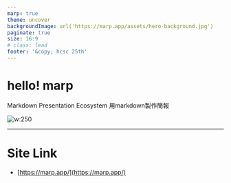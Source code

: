 ```yaml
---
marp: true
theme: uncover
backgroundImage: url('https://marp.app/assets/hero-background.jpg')
paginate: true
size: 16:9
# class: lead
footer: '&copy; hcsc 25th'
---
```

<!--_paginate: false -->

# hello! marp
Markdown Presentation Ecosystem
用markdown製作簡報

![w:250](https://hcsc-25th.github.io/about/img/hcsc-lab-logo.png)

---

# Site Link
- [https://marp.app/](https://marp.app/)